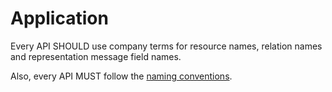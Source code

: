 # Application

Every API SHOULD use company terms for resource names, relation names and representation message field names.

Also, every API MUST follow the [naming conventions](./).

